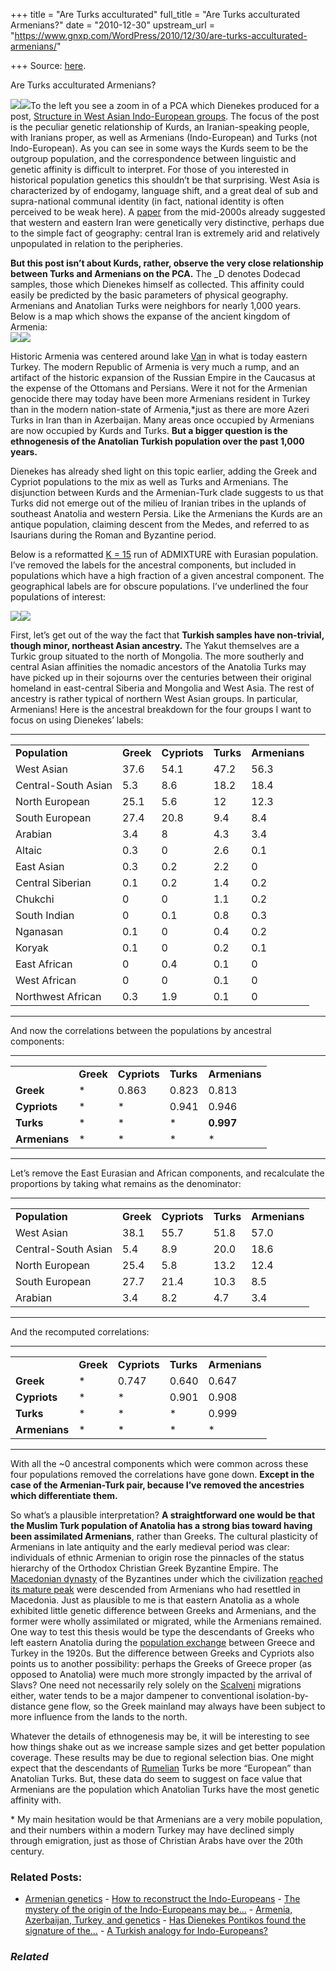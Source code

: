 +++
title = "Are Turks acculturated"
full_title = "Are Turks acculturated Armenians?"
date = "2010-12-30"
upstream_url = "https://www.gnxp.com/WordPress/2010/12/30/are-turks-acculturated-armenians/"

+++
Source: [here](https://www.gnxp.com/WordPress/2010/12/30/are-turks-acculturated-armenians/).

Are Turks acculturated Armenians?

[![](https://i0.wp.com/blogs.discovermagazine.com/gnxp/files/2010/12/KurdArmenianIranianTurk121.png?resize=368%2C214)![](https://i0.wp.com/blogs.discovermagazine.com/gnxp/files/2010/12/KurdArmenianIranianTurk121.png?resize=368%2C214)](https://i0.wp.com/blogs.discovermagazine.com/gnxp/files/2010/12/KurdArmenianIranianTurk121.png)To the left you see a zoom in of a PCA which Dienekes produced for a post, [Structure in West Asian Indo-European groups](https://dodecad.blogspot.com/2010/12/structure-in-west-asian-indo-european.html). The focus of the post is the peculiar genetic relationship of Kurds, an Iranian-speaking people, with Iranians proper, as well as Armenians (Indo-European) and Turks (not Indo-European). As you can see in some ways the Kurds seem to be the outgroup population, and the correspondence between linguistic and genetic affinity is difficult to interpret. For those of you interested in historical population genetics this shouldn’t be that surprising. West Asia is characterized by of endogamy, language shift, and a great deal of sub and supra-national communal identity (in fact, national identity is often perceived to be weak here). A [paper](http://www.cell.com/AJHG/abstract/S0002-9297(07)60328-0) from the mid-2000s already suggested that western and eastern Iran were genetically very distinctive, perhaps due to the simple fact of geography: central Iran is extremely arid and relatively unpopulated in relation to the peripheries.

**But this post isn’t about Kurds, rather, observe the very close relationship between Turks and Armenians on the PCA.** The \_D denotes Dodecad samples, those which Dienekes himself as collected. This affinity could easily be predicted by the basic parameters of physical geography. Armenians and Anatolian Turks were neighbors for nearly 1,000 years. Below is a map which shows the expanse of the ancient kingdom of Armenia:  
[![](https://i0.wp.com/blogs.discovermagazine.com/gnxp/files/2010/12/800px-Armenian_Empire.png?resize=600%2C340)![](https://i0.wp.com/blogs.discovermagazine.com/gnxp/files/2010/12/800px-Armenian_Empire.png?resize=600%2C340)](https://i0.wp.com/blogs.discovermagazine.com/gnxp/files/2010/12/800px-Armenian_Empire.png)

Historic Armenia was centered around lake [Van](https://en.wikipedia.org/wiki/Lake_Van) in what is today eastern Turkey. The modern Republic of Armenia is very much a rump, and an artifact of the historic expansion of the Russian Empire in the Caucasus at the expense of the Ottomans and Persians. Were it not for the Armenian genocide there may today have been more Armenians resident in Turkey than in the modern nation-state of Armenia,\*just as there are more Azeri Turks in Iran than in Azerbaijan. Many areas once occupied by Armenians are now occupied by Kurds and Turks. **But a bigger question is the ethnogenesis of the Anatolian Turkish population over the past 1,000 years.**

Dienekes has already shed light on this topic earlier, adding the Greek and Cypriot populations to the mix as well as Turks and Armenians. The disjunction between Kurds and the Armenian-Turk clade suggests to us that Turks did not emerge out of the milieu of Iranian tribes in the uplands of southeast Anatolia and western Persia. Like the Armenians the Kurds are an antique population, claiming descent from the Medes, and referred to as Isaurians during the Roman and Byzantine period.

Below is a reformatted [K = 15](https://1.bp.blogspot.com/_UOHFTxL-bOA/TOOXrHM37WI/AAAAAAAAANc/HZu372rvK-A/s1600/ADMIXTURE15.jpeg) run of ADMIXTURE with Eurasian population. I’ve removed the labels for the ancestral components, but included in populations which have a high fraction of a given ancestral component. The geographical labels are for obscure populations. I’ve underlined the four populations of interest:

[![](https://i0.wp.com/blogs.discovermagazine.com/gnxp/files/2010/12/turk.jpeg?resize=600%2C258)![](https://i0.wp.com/blogs.discovermagazine.com/gnxp/files/2010/12/turk.jpeg?resize=600%2C258)](https://i0.wp.com/blogs.discovermagazine.com/gnxp/files/2010/12/turk.jpeg)

First, let’s get out of the way the fact that **Turkish samples have non-trivial, though minor, northeast Asian ancestry.** The Yakut themselves are a Turkic group situated to the north of Mongolia. The more southerly and central Asian affinities the nomadic ancestors of the Anatolia Turks may have picked up in their sojourns over the centuries between their original homeland in east-central Siberia and Mongolia and West Asia. The rest of ancestry is rather typical of northern West Asian groups. In particular, Armenians! Here is the ancestral breakdown for the four groups I want to focus on using Dienekes’ labels:

------------------------------------------------------------------------

|                     |           |              |           |               |
|---------------------|-----------|--------------|-----------|---------------|
| **Population**      | **Greek** | **Cypriots** | **Turks** | **Armenians** |
| West Asian          | 37.6      | 54.1         | 47.2      | 56.3          |
| Central-South Asian | 5.3       | 8.6          | 18.2      | 18.4          |
| North European      | 25.1      | 5.6          | 12        | 12.3          |
| South European      | 27.4      | 20.8         | 9.4       | 8.4           |
| Arabian             | 3.4       | 8            | 4.3       | 3.4           |
| Altaic              | 0.3       | 0            | 2.6       | 0.1           |
| East Asian          | 0.3       | 0.2          | 2.2       | 0             |
| Central Siberian    | 0.1       | 0.2          | 1.4       | 0.2           |
| Chukchi             | 0         | 0            | 1.1       | 0.2           |
| South Indian        | 0         | 0.1          | 0.8       | 0.3           |
| Nganasan            | 0.1       | 0            | 0.4       | 0.2           |
| Koryak              | 0.1       | 0            | 0.2       | 0.1           |
| East African        | 0         | 0.4          | 0.1       | 0             |
| West African        | 0         | 0            | 0.1       | 0             |
| Northwest African   | 0.3       | 1.9          | 0.1       | 0             |

------------------------------------------------------------------------

And now the correlations between the populations by ancestral components:

------------------------------------------------------------------------

|               |           |              |           |               |
|---------------|-----------|--------------|-----------|---------------|
|               | **Greek** | **Cypriots** | **Turks** | **Armenians** |
| **Greek**     | \*        | 0.863        | 0.823     | 0.813         |
| **Cypriots**  | \*        | \*           | 0.941     | 0.946         |
| **Turks**     | \*        | \*           | \*        | **0.997**     |
| **Armenians** | \*        | \*           | \*        | \*            |

------------------------------------------------------------------------

Let’s remove the East Eurasian and African components, and recalculate the proportions by taking what remains as the denominator:

------------------------------------------------------------------------

|                     |           |              |           |               |
|---------------------|-----------|--------------|-----------|---------------|
| **Population**      | **Greek** | **Cypriots** | **Turks** | **Armenians** |
| West Asian          | 38.1      | 55.7         | 51.8      | 57.0          |
| Central-South Asian | 5.4       | 8.9          | 20.0      | 18.6          |
| North European      | 25.4      | 5.8          | 13.2      | 12.4          |
| South European      | 27.7      | 21.4         | 10.3      | 8.5           |
| Arabian             | 3.4       | 8.2          | 4.7       | 3.4           |

------------------------------------------------------------------------

And the recomputed correlations:

------------------------------------------------------------------------

|               |           |              |           |               |
|---------------|-----------|--------------|-----------|---------------|
|               | **Greek** | **Cypriots** | **Turks** | **Armenians** |
| **Greek**     | \*        | 0.747        | 0.640     | 0.647         |
| **Cypriots**  | \*        | \*           | 0.901     | 0.908         |
| **Turks**     | \*        | \*           | \*        | 0.999         |
| **Armenians** | \*        | \*           | \*        | \*            |

------------------------------------------------------------------------

With all the \~0 ancestral components which were common across these four populations removed the correlations have gone down. **Except in the case of the Armenian-Turk pair, because I’ve removed the ancestries which differentiate them.**

So what’s a plausible interpretation? **A straightforward one would be that the Muslim Turk population of Anatolia has a strong bias toward having been assimilated Armenians**, rather than Greeks. The cultural plasticity of Armenians in late antiquity and the early medieval period was clear: individuals of ethnic Armenian to origin rose the pinnacles of the status hierarchy of the Orthodox Christian Greek Byzantine Empire. The [Macedonian dynasty](https://en.wikipedia.org/wiki/Amorian_dynasty#Macedonian_dynasty_.28867.E2.80.931056.29) of the Byzantines under which the civilization [reached its mature peak](https://www.amazon.com/exec/obidos/ASIN/0394537793/geneexpressio-20) were descended from Armenians who had resettled in Macedonia. Just as plausible to me is that eastern Anatolia as a whole exhibited little genetic difference between Greeks and Armenians, and the former were wholly assimilated or migrated, while the Armenians remained. One way to test this thesis would be type the descendants of Greeks who left eastern Anatolia during the [population exchange](https://en.wikipedia.org/wiki/Population_exchange_between_Greece_and_Turkey) between Greece and Turkey in the 1920s. But the difference between Greeks and Cypriots also points us to another possibility: perhaps the Greeks of Greece proper (as opposed to Anatolia) were much more strongly impacted by the arrival of Slavs? One need not necessarily rely solely on the [Scalveni](https://en.wikipedia.org/wiki/Sclaveni) migrations either, water tends to be a major dampener to conventional isolation-by-distance gene flow, so the Greek mainland may always have been subject to more influence from the lands to the north.

Whatever the details of ethnogenesis may be, it will be interesting to see how things shake out as we increase sample sizes and get better population coverage. These results may be due to regional selection bias. One might expect that the descendants of [Rumelian](https://en.wikipedia.org/wiki/Rumelia) Turks be more “European” than Anatolian Turks. But, these data do seem to suggest on face value that Armenians are the population which Anatolian Turks have the most genetic affinity with.

\* My main hesitation would be that Armenians are a very mobile population, and their numbers within a modern Turkey may have declined simply through emigration, just as those of Christian Arabs have over the 20th century.

### Related Posts:

- [Armenian
  genetics](https://www.gnxp.com/WordPress/2010/02/19/armenian-genetics/) - [How to reconstruct the
  Indo-Europeans](https://www.gnxp.com/WordPress/2011/12/16/how-to-reconstruct-the-indo-europeans/) - [The mystery of the origin of the Indo-Europeans may
  be…](https://www.gnxp.com/WordPress/2012/07/01/the-mystery-of-the-origin-of-the-indo-europeans-may-be-solved-within-the-next-2-years/) - [Armenia, Azerbaijan, Turkey, and
  genetics](https://www.gnxp.com/WordPress/2020/10/07/armenia-azerbaijan-turkey-and-genetics/) - [Has Dienekes Pontikos found the signature of
  the…](https://www.gnxp.com/WordPress/2012/07/03/has-dienekes-pontikos-found-the-signature-of-the-indo-europeans/) - [A Turkish analogy for
  Indo-Europeans?](https://www.gnxp.com/WordPress/2007/03/20/a-turkish-analogy-for-indo-europeans/)

### *Related*

[](https://www.addtoany.com/add_to/facebook?linkurl=https%3A%2F%2Fwww.gnxp.com%2FWordPress%2F2010%2F12%2F30%2Fare-turks-acculturated-armenians%2F&linkname=Are%20Turks%20acculturated%20Armenians%3F "Facebook")[](https://www.addtoany.com/add_to/twitter?linkurl=https%3A%2F%2Fwww.gnxp.com%2FWordPress%2F2010%2F12%2F30%2Fare-turks-acculturated-armenians%2F&linkname=Are%20Turks%20acculturated%20Armenians%3F "Twitter")[](https://www.addtoany.com/add_to/email?linkurl=https%3A%2F%2Fwww.gnxp.com%2FWordPress%2F2010%2F12%2F30%2Fare-turks-acculturated-armenians%2F&linkname=Are%20Turks%20acculturated%20Armenians%3F "Email")[](https://www.addtoany.com/share)
